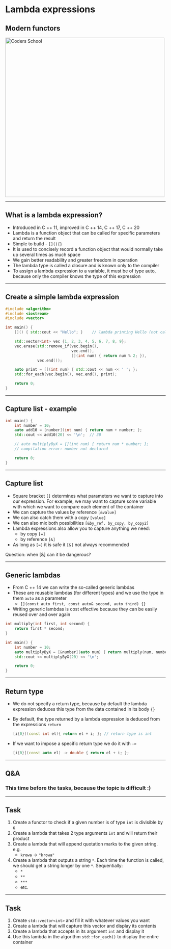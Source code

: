 <!-- .slide: data-background="#111111" -->

# Lambda expressions

## Modern functors

<a href="https://coders.school">
    <img width="500" data-src="../coders_school_logo.png" src="../coders_school_logo.png" alt="Coders School" class="plain">
</a>

___

## What is a lambda expression?

* Introduced in C ++ 11, improved in C ++ 14, C ++ 17, C ++ 20
* Lambda is a function object that can be called for specific parameters and return the result
* Simple to build - `[](){}`
* It is used to concisely record a function object that would normally take up several times as much space
* We gain better readability and greater freedom in operation
* The lambda type is called a closure and is known only to the compiler
* To assign a lambda expression to a variable, it must be of type auto, because only the compiler knows the type of this expression

___

## Create a simple lambda expression

```cpp
#include <algorithm>
#include <iostream>
#include <vector>

int main() {
    []() { std::cout << "Hello"; }    // lambda printing Hello (not called)

    std::vector<int> vec {1, 2, 3, 4, 5, 6, 7, 8, 9};
    vec.erase(std::remove_if(vec.begin(),
                             vec.end(),
                             [](int num) { return num % 2; }),
              vec.end());

    auto print = [](int num) { std::cout << num << ' '; };
    std::for_each(vec.begin(), vec.end(), print);

    return 0;
}
```

___

## Capture list - example

```cpp
int main() {
    int number = 10;
    auto add10 = [number](int num) { return num + number; };
    std::cout << add10(20) << '\n';  // 30

    // auto multiplyByX = [](int num) { return num * number; };
    // compilation error: number not declared

    return 0;
}
```

___

## Capture list

* Square bracket `[]` determines what parameters we want to capture into our expression. For example, we may want to capture some variable with which we want to compare each element of the container
* We can capture the values ​​by reference `[&value]`
* We can also catch them with a copy `[value]`
* We can also mix both possibilities `[&by_ref, by_copy, by_copy2]`
* Lambda expressions also allow you to capture anything we need:
  * by copy `[=]`
  * by reference `[&]`
* As long as `[=]` it is safe it `[&]` not always recommended

Question: when [&] can it be dangerous?

___

## Generic lambdas

* From C ++ 14 we can write the so-called generic lambdas
* These are reusable lambdas (for different types) and we use the type in them `auto` as a parameter
  * `[](const auto first, const auto& second, auto third) {}`
* Writing generic lambdas is cost effective because they can be easily reused over and over again

```cpp
int multiply(int first, int second) {
    return first * second;
}

int main() {
    int number = 10;
    auto multiplyByX = [&number](auto num) { return multiply(num, number); };
    std::cout << multiplyByX(20) << '\n';

    return 0;
}
```

___

## Return type

* We do not specify a return type, because by default the lambda expression deduces this type from the data contained in its body `{}`
* By default, the type returned by a lambda expression is deduced from the expressions `return`

  ```cpp
  [i{0}](const int el){ return el + i; }; // return type is int
  ```

* If we want to impose a specific return type we do it with `->`

  ```cpp
  [i{0}](const auto el) -> double { return el + i; };
  ```

___

## Q&A

### This time before the tasks, because the topic is difficult :)

___

## Task

1. Create a functor to check if a given number is of type `int` is divisible by `6`
2. Create a lambda that takes 2 type arguments `int` and will return their product
3. Create a lambda that will append quotation marks to the given string. e.g.
   * `krowa` -> `"krowa"`
4. Create a lambda that outputs a string `*`. Each time the function is called, we should get a string longer by one `*`. Sequentially:
   * `*`
   * `**`
   * `***`
   * etc.

___

## Task

1. Create `std::vector<int>` and fill it with whatever values ​​you want
2. Create a lambda that will capture this vector and display its contents
3. Create a lambda that accepts in its argument `int` and display it
4. Use this lambda in the algorithm `std::for_each()` to display the entire container
